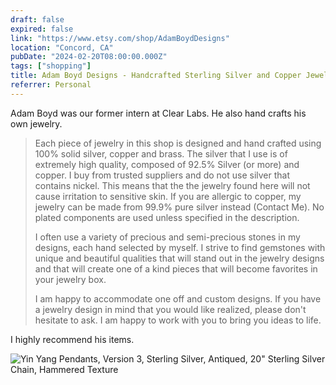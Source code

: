 ```yaml
---
draft: false
expired: false
link: "https://www.etsy.com/shop/AdamBoydDesigns"
location: "Concord, CA"
pubDate: "2024-02-20T08:00:00.000Z"
tags: ["shopping"]
title: Adam Boyd Designs - Handcrafted Sterling Silver and Copper Jewelry
referrer: Personal
---
```


Adam Boyd was our former intern at Clear Labs. He also hand crafts his own jewelry.


> Each piece of jewelry in this shop is designed and hand crafted using 100% solid silver, copper and brass. The silver that I use is of extremely high quality, composed of 92.5% Silver (or more) and copper. I buy from trusted suppliers and do not use silver that contains nickel. This means that the the jewelry found here will not cause irritation to sensitive skin. If you are allergic to copper, my jewelry can be made from 99.9% pure silver instead (Contact Me). No plated components are used unless specified in the description.
> 
> I often use a variety of precious and semi-precious stones in my designs, each hand selected by myself. I strive to find gemstones with unique and beautiful qualities that will stand out in the jewelry designs and that will create one of a kind pieces that will become favorites in your jewelry box.
> 
> I am happy to accommodate one off and custom designs. If you have a jewelry design in mind that you would like realized, please don't hesitate to ask. I am happy to work with you to bring you ideas to life.

I highly recommend his items. 

![Yin Yang Pendants, Version 3, Sterling Silver, Antiqued, 20" Sterling Silver Chain, Hammered Texture](https://i.etsystatic.com/20692514/c/2515/1999/75/236/il/b11000/4215936560/il_924xN.4215936560_guhk.jpg)
